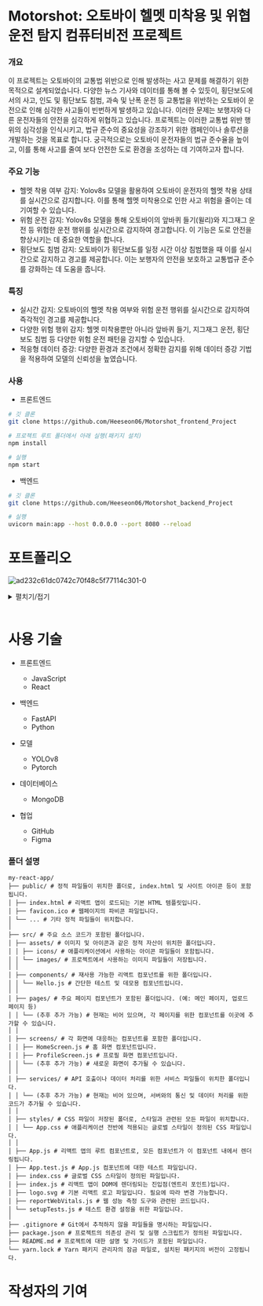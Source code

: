 # Motorshot: 오토바이 헬멧 미착용 및 위협운전 탐지 컴퓨터비전 프로젝트

### 개요

이 프로젝트는 오토바이의 교통법 위반으로 인해 발생하는 사고 문제를 해결하기 위한 목적으로 설계되었습니다. 다양한 뉴스 기사와 데이터를 통해 볼 수 있듯이, 횡단보도에서의 사고, 인도 및 횡단보도 침범, 과속 및 난폭 운전 등 교통법을 위반하는 오토바이 운전으로 인해 심각한 사고들이 빈번하게 발생하고 있습니다. 이러한 문제는 보행자와 다른 운전자들의 안전을 심각하게 위협하고 있습니다.
프로젝트는 이러한 교통법 위반 행위의 심각성을 인식시키고, 법규 준수의 중요성을 강조하기 위한 캠페인이나 솔루션을 개발하는 것을 목표로 합니다. 궁극적으로는 오토바이 운전자들의 법규 준수율을 높이고, 이를 통해 사고를 줄여 보다 안전한 도로 환경을 조성하는 데 기여하고자 합니다.

### 주요 기능

* 헬멧 착용 여부 감지: Yolov8s 모델을 활용하여 오토바이 운전자의 헬멧 착용 상태를 실시간으로 감지합니다. 이를 통해 헬멧 미착용으로 인한 사고 위험을 줄이는 데 기여할 수 있습니다.
* 위험 운전 감지: Yolov8s 모델을 통해 오토바이의 앞바퀴 들기(윌리)와 지그재그 운전 등 위험한 운전 행위를 실시간으로 감지하여 경고합니다. 이 기능은 도로 안전을 향상시키는 데 중요한 역할을 합니다.
* 횡단보도 침범 감지: 오토바이가 횡단보도를 일정 시간 이상 침범했을 때 이를 실시간으로 감지하고 경고를 제공합니다. 이는 보행자의 안전을 보호하고 교통법규 준수를 강화하는 데 도움을 줍니다.

### 특징

* 실시간 감지: 오토바이의 헬멧 착용 여부와 위험 운전 행위를 실시간으로 감지하여 즉각적인 경고를 제공합니다.
* 다양한 위험 행위 감지: 헬멧 미착용뿐만 아니라 앞바퀴 들기, 지그재그 운전, 횡단보도 침범 등 다양한 위험 운전 패턴을 감지할 수 있습니다.
* 적응형 데이터 증강: 다양한 환경과 조건에서 정확한 감지를 위해 데이터 증강 기법을 적용하여 모델의 신뢰성을 높였습니다.

### 사용

* 프론트엔드

```bash
# 깃 클론
git clone https://github.com/Heeseon06/Motorshot_frontend_Project

# 프로젝트 루트 폴더에서 아래 실행(패키지 설치)
npm install

# 실행
npm start
```
* 백엔드

```bash
# 깃 클론
git clone https://github.com/Heeseon06/Motorshot_backend_Project

# 실행
uvicorn main:app --host 0.0.0.0 --port 8080 --reload

```


# 포트폴리오

![ad232c61dc0742c70f48c5f77114c301-0](https://github.com/user-attachments/assets/dbe6ad9d-3a25-4e81-96e6-eda369a1c3eb)

<details>
  <summary>펼치기/접기</summary>

<!-- ![ad232c61dc0742c70f48c5f77114c301-0](https://github.com/user-attachments/assets/dbe6ad9d-3a25-4e81-96e6-eda369a1c3eb) -->
![ad232c61dc0742c70f48c5f77114c301-1](https://github.com/user-attachments/assets/e61d6d05-e5a2-4581-a84a-edbe791e1b43)
![ad232c61dc0742c70f48c5f77114c301-2](https://github.com/user-attachments/assets/e87637dc-0b5f-4565-b3de-95cf838bc008)
![ad232c61dc0742c70f48c5f77114c301-3](https://github.com/user-attachments/assets/01a714c8-d4b5-4a71-8623-7b94fd9f9e0a)
![ad232c61dc0742c70f48c5f77114c301-4](https://github.com/user-attachments/assets/dbce7d02-bead-4ff5-9475-46977df845a2)
![ad232c61dc0742c70f48c5f77114c301-5](https://github.com/user-attachments/assets/99ac4225-7048-4cab-af3b-c1daa095c79e)
![ad232c61dc0742c70f48c5f77114c301-6](https://github.com/user-attachments/assets/0a38604e-1b42-481b-9463-a95b5263eba3)
![ad232c61dc0742c70f48c5f77114c301-7](https://github.com/user-attachments/assets/369d2c3d-574a-470e-82ce-ed029a5708a1)
![ad232c61dc0742c70f48c5f77114c301-8](https://github.com/user-attachments/assets/bb7cb54a-c997-46d6-9729-44309be0bf81)
![ad232c61dc0742c70f48c5f77114c301-9](https://github.com/user-attachments/assets/4b1d1b7a-cb88-450c-8bb3-9e149986c055)
![ad232c61dc0742c70f48c5f77114c301-10](https://github.com/user-attachments/assets/8a6e067f-85f1-424c-ab34-d1ec43504761)
![ad232c61dc0742c70f48c5f77114c301-11](https://github.com/user-attachments/assets/9247f8df-9342-44a6-8055-c3771ba132eb)
![ad232c61dc0742c70f48c5f77114c301-12](https://github.com/user-attachments/assets/1ac08f2a-b483-4684-aa6a-ca8adbc1f43e)
![ad232c61dc0742c70f48c5f77114c301-13](https://github.com/user-attachments/assets/d5496346-c012-4ca4-9997-bc3d92613f67)
![ad232c61dc0742c70f48c5f77114c301-14](https://github.com/user-attachments/assets/1fcbffbb-90fd-4713-89bc-76d5e851093c)
![ad232c61dc0742c70f48c5f77114c301-15](https://github.com/user-attachments/assets/3a5d9105-dbf1-4d41-ad25-10989782e5d8)
![ad232c61dc0742c70f48c5f77114c301-16](https://github.com/user-attachments/assets/b416d88a-3681-491b-b425-a0e70d87a4fd)
![ad232c61dc0742c70f48c5f77114c301-17](https://github.com/user-attachments/assets/a19a76da-ed17-4ee8-a29f-d8d9a06899bd)
![ad232c61dc0742c70f48c5f77114c301-18](https://github.com/user-attachments/assets/e7e3f9a4-a50a-41ec-9f8c-954731528404)
 
 </details>

<br>

# 사용 기술

* 프론트엔드
   * JavaScript
   * React

* 백엔드
   * FastAPI
   * Python

* 모델
   * YOLOv8
   * Pytorch

* 데이터베이스
  * MongoDB

* 협업
   * GitHub
   * Figma

### 폴더 설명 

```
my-react-app/
├── public/ # 정적 파일들이 위치한 폴더로, index.html 및 사이트 아이콘 등이 포함됩니다.
│ ├── index.html # 리액트 앱이 로드되는 기본 HTML 템플릿입니다.
│ ├── favicon.ico # 웹페이지의 파비콘 파일입니다.
│ └── ... # 기타 정적 파일들이 위치합니다.
│
├── src/ # 주요 소스 코드가 포함된 폴더입니다.
│ ├── assets/ # 이미지 및 아이콘과 같은 정적 자산이 위치한 폴더입니다.
│ │ ├── icons/ # 애플리케이션에서 사용하는 아이콘 파일들이 포함됩니다.
│ │ └── images/ # 프로젝트에서 사용하는 이미지 파일들이 저장됩니다.
│ │
│ ├── components/ # 재사용 가능한 리액트 컴포넌트를 위한 폴더입니다.
│ │ └── Hello.js # 간단한 테스트 및 데모용 컴포넌트입니다.
│ │
│ ├── pages/ # 주요 페이지 컴포넌트가 포함된 폴더입니다. (예: 메인 페이지, 업로드 페이지 등)
│ │ └── (추후 추가 가능) # 현재는 비어 있으며, 각 페이지를 위한 컴포넌트를 이곳에 추가할 수 있습니다.
│ │
│ ├── screens/ # 각 화면에 대응하는 컴포넌트를 포함한 폴더입니다.
│ │ ├── HomeScreen.js # 홈 화면 컴포넌트입니다.
│ │ ├── ProfileScreen.js # 프로필 화면 컴포넌트입니다.
│ │ └── (추후 추가 가능) # 새로운 화면이 추가될 수 있습니다.
│ │
│ ├── services/ # API 호출이나 데이터 처리를 위한 서비스 파일들이 위치한 폴더입니다.
│ │ └── (추후 추가 가능) # 현재는 비어 있으며, 서버와의 통신 및 데이터 처리를 위한 코드가 추가될 수 있습니다.
│ │
│ ├── styles/ # CSS 파일이 저장된 폴더로, 스타일과 관련된 모든 파일이 위치합니다.
│ │ └── App.css # 애플리케이션 전반에 적용되는 글로벌 스타일이 정의된 CSS 파일입니다.
│ │
│ ├── App.js # 리액트 앱의 루트 컴포넌트로, 모든 컴포넌트가 이 컴포넌트 내에서 렌더링됩니다.
│ ├── App.test.js # App.js 컴포넌트에 대한 테스트 파일입니다.
│ ├── index.css # 글로벌 CSS 스타일이 정의된 파일입니다.
│ ├── index.js # 리액트 앱이 DOM에 렌더링되는 진입점(엔트리 포인트)입니다.
│ ├── logo.svg # 기본 리액트 로고 파일입니다. 필요에 따라 변경 가능합니다.
│ ├── reportWebVitals.js # 웹 성능 측정 도구와 관련된 코드입니다.
│ └── setupTests.js # 테스트 환경 설정을 위한 파일입니다.
│
├── .gitignore # Git에서 추적하지 않을 파일들을 명시하는 파일입니다.
├── package.json # 프로젝트의 의존성 관리 및 실행 스크립트가 정의된 파일입니다.
├── README.md # 프로젝트에 대한 설명 및 가이드가 포함된 파일입니다.
└── yarn.lock # Yarn 패키지 관리자의 잠금 파일로, 설치된 패키지의 버전이 고정됩니다.
```


# 작성자의 기여


